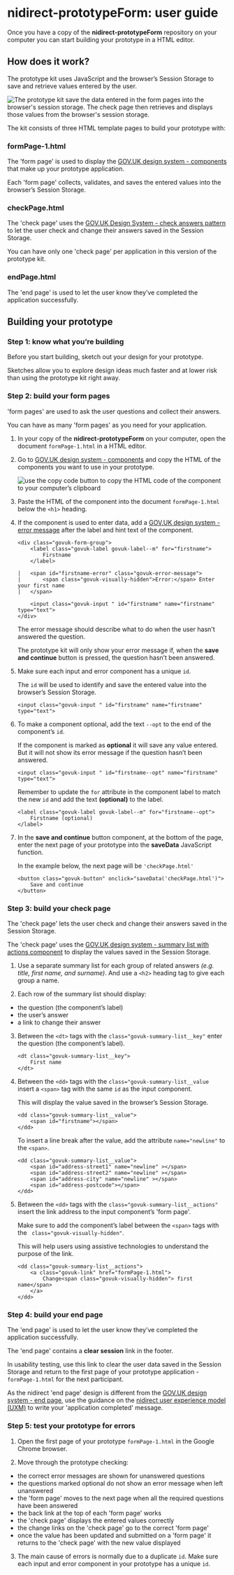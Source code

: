 # nidirect-prototypeForm: user guide

Once you have a copy of the **nidirect-prototypeForm** repository on your computer you can start building your prototype in a HTML editor.

## How does it work?
The prototype kit uses JavaScript and the browser’s Session Storage to save and retrieve values entered by the user.

![The prototype kit save the data entered in the form pages into the browser's session storage. The check page then retrieves and displays those values from the browser's session storage.](./assets/github_images/protoForm_pages.png)

The kit consists of three HTML template pages to build your prototype with:

### formPage-1.html
The 'form page' is used to display the [GOV.UK design system - components](https://design-system.service.GOV.UK/components/) that make up your prototype application.

Each 'form page' collects, validates, and saves the entered values into the browser’s Session Storage. 
### checkPage.html
The 'check page' uses the [GOV.UK Design System - check answers pattern](https://design-system.service.GOV.UK/patterns/check-answers/) to let the user check and change their answers saved in the Session Storage. 

You can have only one 'check page' per application in this version of the prototype kit.
### endPage.html
The 'end page' is used to let the user know they’ve completed the application successfully.
 

## Building your prototype

### Step 1: know what you’re building
Before you start building, sketch out your design for your prototype.

Sketches allow you to explore design ideas much faster and at lower risk than using the prototype kit right away.


### Step 2: build your form pages
'form pages' are used to ask the user questions and collect their answers.

You can have as many 'form pages' as you need for your application. 

1.	In your copy of the **nidirect-prototypeForm** on your computer, open the document `formPage-1.html` in a HTML editor.

2.	Go to [GOV.UK design system - components](https://design-system.service.GOV.UK/components/) and copy the HTML of the components you want to use in your prototype.

    ![use the copy code button to copy the HTML code of the component to your computer’s clipboard](./assets/github_images/protoForm-guide-copyCode.png)

3.	Paste the HTML of the component into the document `formPage-1.html` below the `<h1>` heading.

4.	If the component is used to enter data, add a [GOV.UK design system - error message]( https://design-system.service.GOV.UK/components/error-message/) after the label and hint text of the component.

    ```
    <div class="govuk-form-group">
        <label class="govuk-label govuk-label--m" for="firstname">
            Firstname
        </label>
    
    |   <span id="firstname-error" class="govuk-error-message">
    |       <span class="govuk-visually-hidden">Error:</span> Enter your first name
    |   </span>
    
        <input class="govuk-input " id="firstname" name="firstname" type="text">
    </div>
    ```

    The error message should describe what to do when the user hasn't answered the question.

    The prototype kit will only show your error message if, when the **save and continue** button is pressed, the question hasn’t been answered.


5.	Make sure each input and error component has a unique `id`.

    The `id` will be used to identify and save the entered value into the browser’s Session Storage.
    ```
    <input class="govuk-input " id="firstname" name="firstname" type="text">
    ```
6.	To make a component optional, add the text `--opt` to the end of the component’s `id`.

    If the component is marked as **optional** it will save any value entered. But it will not show its error message if the question hasn’t been answered.

    ```
    <input class="govuk-input " id="firstname--opt" name="firstname" type="text">
    ```
    Remember to update the `for` attribute in the component label to match the new `id` and add the text **(optional)** to the label.

    ```
    <label class="govuk-label govuk-label--m" for="firstname--opt">
        Firstname (optional)
    </label>
    ```

7.	In the **save and continue** button component, at the bottom of the page, enter the next page of your prototype into the **saveData** JavaScript function.

    In the example below, the next page will be `'checkPage.html'`
    ```
    <button class="govuk-button" onclick="saveData('checkPage.html')">
        Save and continue
    </button>
    ```


### Step 3: build your check page
The 'check page' lets the user check and change their answers saved in the Session Storage. 

The 'check page' uses the [GOV.UK design system - summary list with actions component]( https://design-system.service.GOV.UK/components/summary-list/#summary-list-with-actions) to display the values saved in the Session Storage.

1.	Use a separate summary list for each group of related answers *(e.g. title, first name, and surname)*. And use a `<h2>` heading tag to give each group a name. 

2.	Each row of the summary list should display:
* the question (the component’s label)
* the user’s answer
* a link to change their answer

3.	Between the `<dt>` tags with the `class="govuk-summary-list__key"` enter the question (the component’s label).
    ```
    <dt class="govuk-summary-list__key">
        First name
    </dt>
    ```
4.	Between the `<dd>` tags with the `class="govuk-summary-list__value ` insert a `<span>` tag with the same `id` as the input component.

    This will display the value saved in the browser’s Session Storage.
    ```
    <dd class="govuk-summary-list__value">
        <span id="firstname"></span>
    </dd>
    ```

    To insert a line break after the value, add the attribute `name="newline"` to the `<span>`.

    ```
    <dd class="govuk-summary-list__value">
        <span id="address-street1" name="newline" ></span>
        <span id="address-street2" name="newline" ></span>
        <span id="address-city" name="newline" ></span>
        <span id="address-postcode"></span>
    </dd>
    ```


5.	Between the `<dd>` tags with the `class="govuk-summary-list__actions"` insert the link address to the input component’s 'form page'.
    
    Make sure to add the component’s label between the `<span>` tags with the ` class="govuk-visually-hidden"`.

    This will help users using assistive technologies to understand the purpose of the link.

    ```
    <dd class="govuk-summary-list__actions">
        <a class="govuk-link" href="formPage-1.html">
            Change<span class="govuk-visually-hidden"> first name</span>
        </a>
    </dd>
    ```
    

### Step 4: build your end page
The 'end page' is used to let the user know they’ve completed the application successfully.

The 'end page' contains a **clear session** link in the footer. 

In usability testing, use this link to clear the user data saved in the Session Storage and return to the first page of your prototype application - `formPage-1.html` for the next participant.

As the nidirect 'end page' design is different from the [GOV.UK design system - end page](https://design-system.service.GOV.UK/patterns/confirmation-pages/), use the guidance on the [nidirect user experience model (UXM)](http://uxm.nidirect.GOV.UK/writing-guide.html#transaction-end-pages) to write your 'application completed' message.



### Step 5: test your prototype for errors
1.	Open the first page of your prototype `formPage-1.html` in the Google Chrome browser.

2.	Move through the prototype checking:

* the correct error messages are shown for unanswered questions
* the questions marked optional do not show an error message when left unanswered
* the 'form page' moves to the next page when all the required questions have been answered
* the back link at the top of each 'form page' works
* the 'check page' displays the entered values correctly
* the change links on the 'check page' go to the correct 'form page'
* once the value has been updated and submitted on a 'form page' it returns to the 'check page' with the new value displayed

3. The main cause of errors is normally due to a duplicate `id`.
    Make sure each input and error component in your prototype has a unique `id`.
